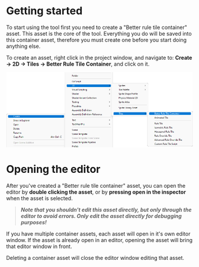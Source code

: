 #
# Getting started

To start using the tool first you need to create a "Better rule tile container" asset. This asset is the core of the tool. Everything you do will be saved into this container asset, therefore you must create one before you start doing anything else.

To create an asset, right click in the project window, and navigate to: **Create -> 2D -> Tiles -> Better Rule Tile Container**, and click on it.

![Create asset image](./images/create-asset.png)

# Opening the editor

After you've created a "Better rule tile container" asset, you can open the editor by **double clicking the asset**, or by **pressing open in the inspector** when the asset is selected. 

> ***Note that you shouldn't edit this asset directly, but only through the editor to avoid errors. Only edit the asset directly for debugging purposes!***

If you have multiple container assets, each asset will open in it's own editor window. If the asset is already open in an editor, opening the asset will bring that editor window in front.

Deleting a container asset will close the editor window editing that asset.